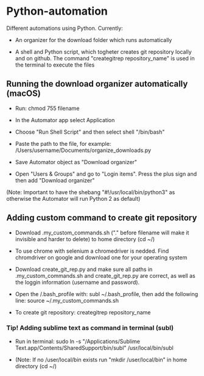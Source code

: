 # Python-automation
Different automations using Python. Currently: 

- An organizer for the download folder which runs automatically

- A shell and Python script, which togheter creates git repository locally and on github. The command "creategitrep repository_name" is used in the terminal to execute the files

## Running the download organizer automatically (macOS)
- Run: chmod 755 filename

- In the Automator app select Application

- Choose "Run Shell Script" and then select shell "/bin/bash"

- Paste the path to the file, for example: /Users/username/Documents/organize_downloads.py

- Save Automator object as "Download organizer"

- Open "Users & Groups" and go to "Login items". Press the plus sign and then add "Download organizer"

(Note: Important to have the shebang "#!/usr/local/bin/python3" as otherwise the Automator will run Python 2 as default)

## Adding custom command to create git repository

- Download .my_custom_commands.sh ("." before filename will make it invisible and harder to delete) to home directory (cd ~/)

- To use chrome with selenium a chromedriver is nedded. Find chromdriver on google and download one for your operating system

- Download create_git_rep.py and make sure all paths in .my_custom_commands.sh and create_git_rep.py are correct, as well as the loggin information (username and password).

- Open the /.bash_profile with: subl ~/.bash_profile, then add the following line: source ~/.my_custom_commands.sh

- To create git repository: creategitrep repository_name

### Tip! Adding sublime text as command in terminal (subl)

- Run in terminal: sudo ln -s "/Applications/Sublime Text.app/Contents/SharedSupport/bin/subl" /usr/local/bin/subl

- (Note: If no /user/local/bin exists run "mkdir /user/local/bin" in home directory (cd ~/)

